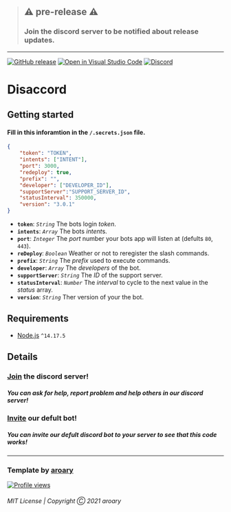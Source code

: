 >## ⚠️ pre-release ⚠️
>### Join the discord server to be notified about release updates.
___
<!-- ![badge](https://github.com/aroary/disaccord/actions/workflows/main.yml/badge.svg) -->
[![GitHub release](https://img.shields.io/github/v/release/aroary/disaccord.svg)](https://GitHub.com/aroary/disaccord/releases/)
[![Open in Visual Studio Code](https://open.vscode.dev/badges/open-in-vscode.svg)](https://open.vscode.dev/aroary/disaccord)
[![Discord](https://img.shields.io/discord/854114095929491456.svg?label=&logo=discord&logoColor=ffffff&color=7389D8&labelColor=6A7EC2)](https://discord.gg/BHtNSq5bq2)
# Disaccord
## Getting started
#### Fill in this inforamtion in the `/.secrets.json` file.
```json
{
    "token": "TOKEN",
    "intents": ["INTENT"],
    "port": 3000,
    "redeploy": true,
    "prefix": "",
    "developer": ["DEVELOPER_ID"],
    "supportServer":"SUPPORT_SERVER_ID",
    "statusInterval": 350000,
    "version": "3.0.1"
}
```
* **`token`**: *`String`* The bots login *token*.
* **`intents`**: *`Array`* The bots *intent*s.
* **`port`**: *`Integer`* The *port* number your bots app will listen at (defults `80`, `443`).
* **`reDeploy`**: *`Boolean`* Weather or not to reregister the slash commands.
* **`prefix`**: *`String`* The *prefix* used to execute commands.
* **`developer`**: *`Array`* The *developers* of the bot.
* **`supportServer`**: *`String`* The *ID* of the support server.
* **`statusInterval`**: *`Number`* The *interval* to cycle to the next value in the *status* array.
* **`version`**: *`String`* Ther version of your the bot.
## Requirements
* [Node.js](https://nodejs.org/en/) `^14.17.5`
## Details
### [Join](https://discord.gg/BHtNSq5bq2) the discord server!
##### You can ask for help, report problem and help others in our discord server!
### [Invite](https://discord.com/api/oauth2/authorize?client_id=852018638369062913&permissions=8&scope=bot%20applications.commands) our defult bot!
##### You can invite our defult discord bot to your server to see that this code works!
___
### Template by [aroary](https://github.com/aroary)
[![Profile views](https://gpvc.arturio.dev/aroary)](https://github.com/aroary)
###### MIT License | Copyright Ⓒ 2021 aroary